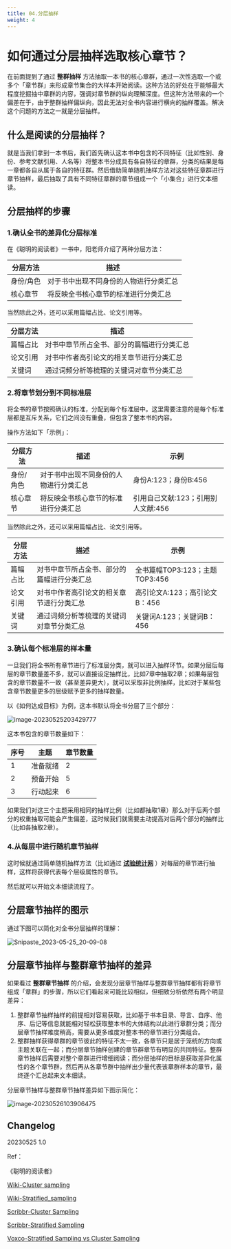 ```yaml
---
title: 04.分层抽样
weight: 4
---
```


# 如何通过分层抽样选取核心章节？

在前面提到了通过 **整群抽样** 方法抽取一本书的核心章群，通过一次性选取一个或多个「章节群」来形成章节集合的大样本开始阅读。这种方法的好处在于能够最大程度挖掘抽中章群的内容，强调对章节群的纵向理解深度。但这种方法带来的一个偏差在于，由于整群抽样偏纵向，因此无法对全书内容进行横向的抽样覆盖。解决这个问题的方法之一就是分层抽样。

## 什么是阅读的分层抽样？

就是当我们拿到一本书后，我们首先确认这本书中包含的不同特征（比如性别、身份、参考文献引用、人名等）将整本书分成具有各自特征的章群，分类的结果是每一章都各自从属于各自的特征群。然后借助简单随机抽样方法对这些特征章群进行章节抽样，最后抽取了具有不同特征章群的章节组成一个「小集合」进行文本细读。

## 分层抽样的步骤

### 1.确认全书的差异化分层标准

在《聪明的阅读者》一书中，阳老师介绍了两种分层方法：

| 分层方法  | 描述                                   |
| --------- | -------------------------------------- |
| 身份/角色 | 对于书中出现不同身份的人物进行分类汇总 |
| 核心章节  | 将反映全书核心章节的标准进行分类汇总   |

当然除此之外，还可以采用篇幅占比、论文引用等。

| 分层方法 | 描述                                       |
| -------- | ------------------------------------------ |
| 篇幅占比 | 对书中章节所占全书、部分的篇幅进行分类汇总 |
| 论文引用 | 对书中作者高引论文的相关章节进行分类汇总   |
| 关键词   | 通过词频分析等梳理的关键词对章节分类汇总   |



### 2.将章节划分到不同标准层

将全书的章节按照确认的标准，分配到每个标准层中。这里需要注意的是每个标准层都是互斥关系，它们之间没有重叠，但包含了整本书的内容。

操作方法如下「示例」：

| 分层方法  | 描述                                   | 示例                               |
| --------- | -------------------------------------- | ---------------------------------- |
| 身份/角色 | 对于书中出现不同身份的人物进行分类汇总 | 身份A:123；身份B:456               |
| 核心章节  | 将反映全书核心章节的标准进行分类汇总   | 引用自己文献:123；引用别人文献:456 |

当然除此之外，还可以采用篇幅占比、论文引用等。

| 分层方法 | 描述                                       | 示例                           |
| -------- | ------------------------------------------ | ------------------------------ |
| 篇幅占比 | 对书中章节所占全书、部分的篇幅进行分类汇总 | 全书篇幅TOP3:123；主题TOP3:456 |
| 论文引用 | 对书中作者高引论文的相关章节进行分类汇总   | 高引论文A:123；高引论文B：456  |
| 关键词   | 通过词频分析等梳理的关键词对章节分类汇总   | 关键词A:123；关键词B：456      |

### 3.确认每个标准层的样本量

一旦我们将全书所有章节进行了标准层分类，就可以进入抽样环节。如果分层后每层的章节数量差不多，就可以直接设定抽样比，比如7章中抽取2章；如果每层包含的章节数量不一致（甚至差异更大），就可以采取非比例抽样，比如对于某些包含章节数量更多的层级赋予更多的抽样数量。

以《如何达成目标》为例，这本书默认将全书分层了三个部分：

![image-20230525203429777](https://pbox.online/202305252034815.png)

这本书包含的章节数量如下：

| 序号 | 主题     | 章节数量 |
| ---- | -------- | -------- |
| 1    | 准备就绪 | 2        |
| 2    | 预备开始 | 5        |
| 3    | 行动起来 | 6        |

如果我们对这三个主题采用相同的抽样比例（比如都抽取1章）那么对于后两个部分的权重抽取可能会产生偏差，这时候我们就需要主动提高对后两个部分的抽样比（比如各抽取2章）。

### 4.从每层中进行随机章节抽样

这时候就通过简单随机抽样方法（比如通过 **[试验统计网](www.trialstats.com)** ）对每层的章节进行抽样，这样将获得代表每个层级属性的章节。

然后就可以开始文本细读流程了。



## 分层章节抽样的图示

通过下图可以简化对全书分层抽样的理解：

![Snipaste_2023-05-25_20-09-08](https://pbox.online/202305252034130.png)

## 分层章节抽样与整群章节抽样的差异

如果看过 **整群章节抽样** 的介绍，会发现分层章节抽样与整群章节抽样都有将章节组成「章群」的步骤，所以它们看起来可能比较相似，但细致分析依然有两个明显差异：

1. 整群章节抽样抽样的前提相对容易获取，比如基于书本目录、导言、自序、他序、后记等信息就能相对轻松获取整本书的大体结构以此进行章群分类；而分层章节抽样难度稍高，需要从更多维度对整本书的章节进行分类组合。
2. 整群抽样获得章群的章节彼此的特征不太一致，各章节只是居于笼统的方向或主题关联在一起；而分层章节抽样创建的章节群章节有明显的共同特征。整群章节抽样后需要对整个章群进行增细阅读；而分层抽样的目标是获取差异化属性的各个章节群，然后再从各章节群中抽样出少量代表该章群样本的章节，最终逐个汇总起来文本细读。



分层章节抽样与整群章节抽样差异如下图示简化：

![image-20230526103906475](https://pbox.online/202305261039506.png)



## Changelog

20230525 1.0

Ref：

《聪明的阅读者》

[Wiki-Cluster sampling](https://en.wikipedia.org/wiki/Cluster_sampling)

[Wiki-Stratified_sampling](https://en.wikipedia.org/wiki/Stratified_sampling)

[Scribbr-Cluster Sampling](https://www.scribbr.com/methodology/cluster-sampling/)

[Scribbr-Stratified Sampling](https://www.scribbr.com/methodology/stratified-sampling/)

[Voxco-Stratified Sampling vs Cluster Sampling](https://www.voxco.com/blog/stratified-sampling-vs-cluster-sampling/)

